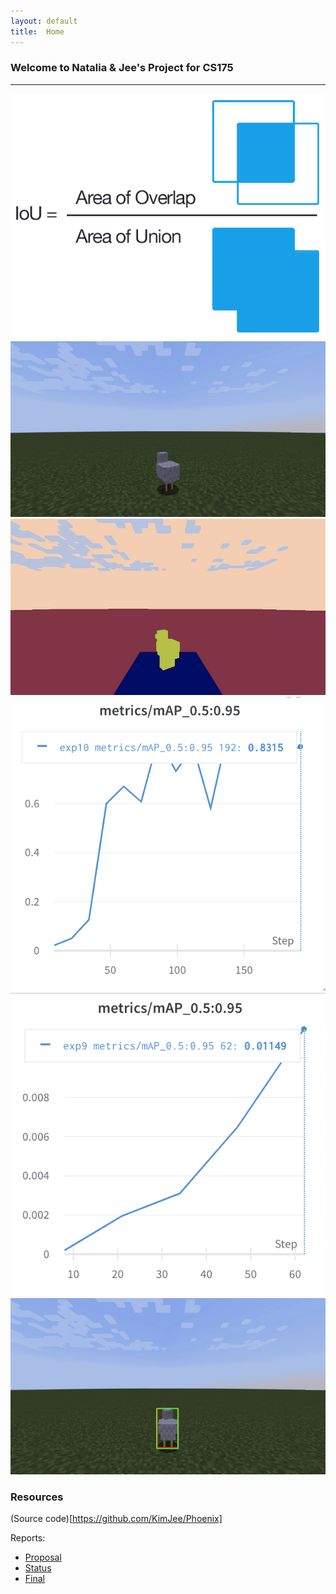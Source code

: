 ```yaml
---
layout: default
title:  Home
---
```


### Welcome to Natalia & Jee's Project for CS175
---

![Proposal Diagram](img/image1.png "Diagram for Proposal")
![Proposal Diagram](img/image2.png "Diagram for Proposal")
![Proposal Diagram](img/image3.png "Diagram for Proposal")
![Proposal Diagram](img/image4.png "Diagram for Proposal")
![Proposal Diagram](img/image5.png "Diagram for Proposal")
![Proposal Diagram](img/image6.png "Diagram for Proposal")


### Resources
(Source code)[https://github.com/KimJee/Phoenix]

Reports:

- [Proposal](proposal.html)
- [Status](status.html)
- [Final](final.html)

